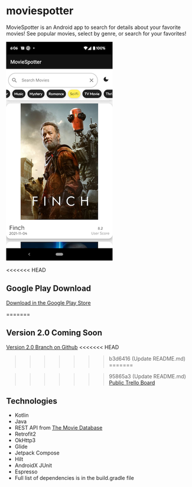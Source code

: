 # moviespotter

MovieSpotter is an Android app to search for details about your favorite movies! 
See popular movies, select by genre, or search for your favorites!

![screenshot](public/images/moviespotter_screenshot2.0-resize.png)


<<<<<<< HEAD
## Google Play Download
[Download in the Google Play Store](https://play.google.com/store/apps/details?id=com.petestmart.moviespotter) 

=======
## Version 2.0 Coming Soon
[Version 2.0 Branch on Github](https://github.com/petestmart/moviespotter/blob/version-2.0/README.md)
<<<<<<< HEAD
>>>>>>> b3d6416 (Update README.md)
=======

>>>>>>> 95865a3 (Update README.md)
[Public Trello Board](https://trello.com/b/2qliTAF2/moviespotter)

## Technologies
* Kotlin
* Java
* REST API from [The Movie Database](https://developers.themoviedb.org/3/)
* Retrofit2
* OkHttp3
* Glide
* Jetpack Compose
* Hilt 
* AndroidX JUnit
* Espresso
* Full list of dependencies is in the build.gradle file
